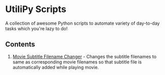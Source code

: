 # UtiliPy Scripts
A collection of awesome Python scripts to automate variety of day-to-day tasks which you're lazy to do!

## Contents
1. [Movie Subtitle Filename Changer](#) - Changes the subtitle filenames to same as corresponding movie filenames so that subtitle file is automatically added while playing movie.

